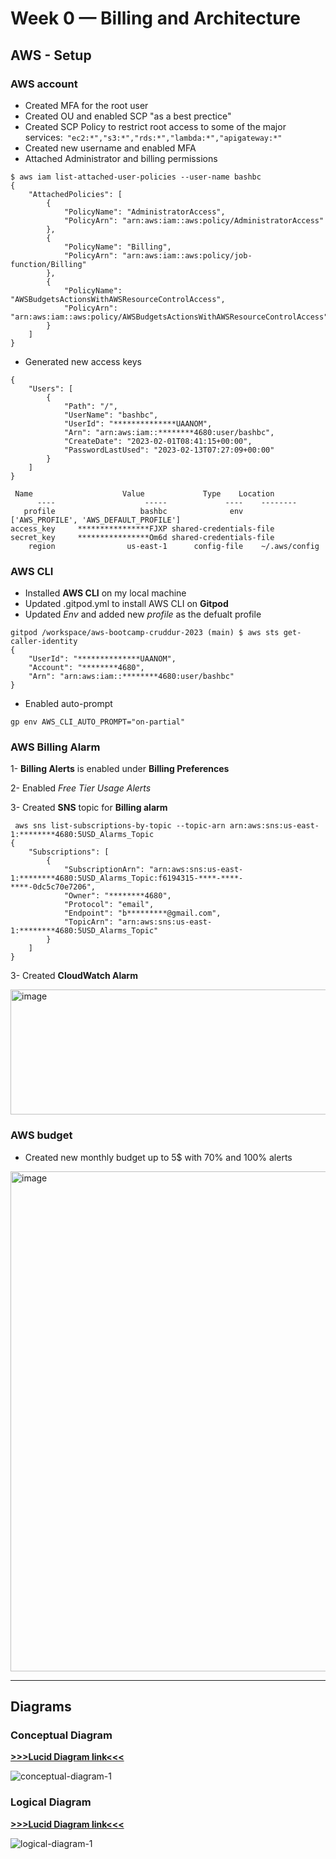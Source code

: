 # Week 0 — Billing and Architecture

## AWS - Setup

### AWS account 
- Created MFA for the root user
- Created OU and enabled SCP "as a best prectice"
- Created SCP Policy to restrict root access to some of the major services:` "ec2:*","s3:*","rds:*","lambda:*","apigateway:*"`
- Created new username and enabled MFA
- Attached Administrator and billing permissions 
```
$ aws iam list-attached-user-policies --user-name bashbc
{
    "AttachedPolicies": [
        {
            "PolicyName": "AdministratorAccess",
            "PolicyArn": "arn:aws:iam::aws:policy/AdministratorAccess"
        },
        {
            "PolicyName": "Billing",
            "PolicyArn": "arn:aws:iam::aws:policy/job-function/Billing"
        },
        {
            "PolicyName": "AWSBudgetsActionsWithAWSResourceControlAccess",
            "PolicyArn": "arn:aws:iam::aws:policy/AWSBudgetsActionsWithAWSResourceControlAccess"
        }
    ]
}
```
- Generated new access keys
```
{
    "Users": [
        {
            "Path": "/",
            "UserName": "bashbc",
            "UserId": "**************UAANOM",
            "Arn": "arn:aws:iam::********4680:user/bashbc",
            "CreateDate": "2023-02-01T08:41:15+00:00",
            "PasswordLastUsed": "2023-02-13T07:27:09+00:00"
        }
    ]
}
```
```
 Name                    Value             Type    Location
      ----                    -----             ----    --------
   profile                   bashbc              env    ['AWS_PROFILE', 'AWS_DEFAULT_PROFILE']
access_key     ****************FJXP shared-credentials-file
secret_key     ****************Om6d shared-credentials-file
    region                us-east-1      config-file    ~/.aws/config
```

### AWS CLI
- Installed **AWS CLI** on my local machine
- Updated .gitpod.yml to install AWS CLI on **Gitpod**
- Updated _Env_ and added new _profile_ as the defualt profile
```
gitpod /workspace/aws-bootcamp-cruddur-2023 (main) $ aws sts get-caller-identity
{
    "UserId": "**************UAANOM",
    "Account": "********4680",
    "Arn": "arn:aws:iam::********4680:user/bashbc"
}
```
- Enabled auto-prompt
```
gp env AWS_CLI_AUTO_PROMPT="on-partial"
```

### AWS Billing Alarm
1- **Billing Alerts** is enabled under **Billing Preferences**

2- Enabled _Free Tier Usage Alerts_

3- Created **SNS** topic for **Billing alarm**
```
 aws sns list-subscriptions-by-topic --topic-arn arn:aws:sns:us-east-1:********4680:5USD_Alarms_Topic
{
    "Subscriptions": [
        {
            "SubscriptionArn": "arn:aws:sns:us-east-1:********4680:5USD_Alarms_Topic:f6194315-****-****-****-0dc5c70e7206",
            "Owner": "********4680",
            "Protocol": "email",
            "Endpoint": "b*********@gmail.com",
            "TopicArn": "arn:aws:sns:us-east-1:********4680:5USD_Alarms_Topic"
        }
    ]
}
```
3- Created **CloudWatch Alarm**

<img width="1000" height="200" alt="image" src="https://user-images.githubusercontent.com/91587569/218409066-25669ce9-50df-4cdd-bbb5-39e78be3fce2.png">

### AWS budget
- Created new monthly budget up to 5$ with 70% and 100% alerts

<img width="800" alt="image" src="https://user-images.githubusercontent.com/91587569/218413070-e6bfa3ca-701f-4465-b1c8-6b8e55554315.png">

------------------------------------------------------------

## Diagrams

### Conceptual Diagram
[**>>>Lucid Diagram link<<<**](https://lucid.app/lucidchart/74082cf6-c0c6-47e7-9b9e-f83b876e4cb7/edit?viewport_loc=-11%2C-65%2C1899%2C949%2C0_0&invitationId=inv_62050072-7316-4fc9-9d31-c386a15ce3f2)

![conceptual-diagram-1](https://user-images.githubusercontent.com/91587569/218745388-df375c03-9c90-42f2-ac79-0f4d75af2113.jpg)



### Logical Diagram
[**>>>Lucid Diagram link<<<**](https://lucid.app/lucidchart/e5acf940-a099-4d9c-9fc0-88449ae6e8b0/edit?viewport_loc=-67%2C-45%2C1899%2C949%2C0_0&invitationId=inv_af632fe7-5697-4f34-a0a6-93316babc2fa)

![logical-diagram-1](https://user-images.githubusercontent.com/91587569/218745437-be6175c5-a960-4ff4-a310-aea584201349.jpg)
